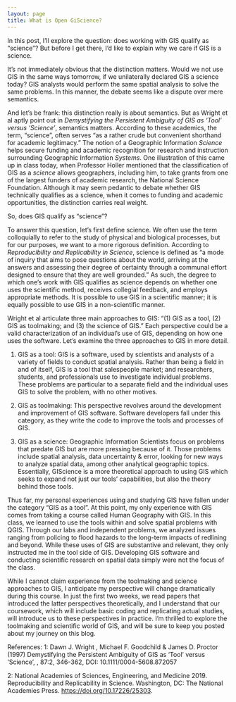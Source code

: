 ```yaml
---
layout: page
title: What is Open GiScience?
---
```


In this post, I’ll explore the question: does working with GIS qualify as “science”?
But before I get there, I’d like to explain why we care if GIS is a science.

It’s not immediately obvious that the distinction matters.
Would we not use GIS in the same ways tomorrow, if we unilaterally declared GIS a science today?
GIS analysts would perform the same spatial analysis to solve the same problems.
In this manner, the debate seems like a dispute over mere semantics.

And let’s be frank: this distinction really is about semantics.
But as Wright et al aptly point out in *Demystifying the Persistent Ambiguity of GIS as ‘Tool’ versus ‘Science’*, semantics matters.
According to these academics, the term, “science”, often serves “as a rather crude but convenient shorthand for academic legitimacy.”
The notion of a Geographic Information *Science* helps secure funding and academic recognition for research and instruction surrounding Geographic Information *Systems*.
One illustration of this came up in class today, when Professor Holler mentioned that the classification of GIS as a *science* allows geographers, including him, to take grants from one of the largest funders of academic research, the National Science Foundation.
Although it may seem pedantic to debate whether GIS technically qualifies as a science, when it comes to funding and academic opportunities, the distinction carries real weight.

So, does GIS qualify as “science”?

To answer this question, let’s first define science.
We often use the term colloquially to refer to the study of physical and biological processes, but for our purposes, we want to a more rigorous definition.
According to *Reproducibility and Replicability in Science*, science is defined as “a mode of inquiry that aims to pose questions about the world, arriving at the answers and assessing their degree of certainty through a communal effort designed to ensure that they are well grounded.”
As such, the degree to which one’s work with GIS qualifies as science depends on whether one uses the scientific method, receives collegial feedback, and employs appropriate methods.
It is possible to use GIS in a scientific manner; it is equally possible to use GIS in a non-scientific manner.

Wright et al articulate three main approaches to GIS: “(1) GIS as a tool, (2) GIS as toolmaking; and (3) the science of GIS.”
Each perspective could be a valid characterization of an individual’s use of GIS, depending on how one uses the software.
Let’s examine the three approaches to GIS in more detail.

1. GIS as a tool: GIS is a software, used by scientists and analysts of a variety of fields to conduct spatial analysis.
Rather than being a field in and of itself, GIS is a tool that salespeople market; and researchers, students, and professionals use to investigate individual problems.
These problems are particular to a separate field and the individual uses GIS to solve the problem, with no other motives.

2. GIS as toolmaking: This perspective revolves around the development and improvement of GIS software.
Software developers fall under this category, as they write the code to improve the tools and processes of GIS.

3. GIS as a science: Geographic Information Scientists focus on problems that predate GIS but are more pressing because of it.
Those problems include spatial analysis, data uncertainty & error, looking for new ways to analyze spatial data, among other analytical geographic topics.
Essentially, GIScience is a more theoretical approach to using GIS which seeks to expand not just our tools’ capabilities, but also the theory behind those tools.

Thus far, my personal experiences using and studying GIS have fallen under the category “GIS as a tool”.
At this point, my only experience with GIS comes from taking a course called Human Geography with GIS.
In this class, we learned to use the tools within and solve spatial problems with QGIS.
Through our labs and independent problems, we analyzed issues ranging from policing to flood hazards to the long-term impacts of redlining and beyond.
While these uses of GIS are substantive and relevant, they only instructed me in the tool side of GIS.
Developing GIS software and conducting scientific research on spatial data simply were not the focus of the class.

While I cannot claim experience from the toolmaking and science approaches to GIS, I anticipate my perspective will change dramatically during this course.
In just the first two weeks, we read papers that introduced the latter perspectives theoretically, and I understand that our coursework, which will include basic coding and replicating actual studies, will introduce us to these perspectives in practice.
I’m thrilled to explore the toolmaking and scientific world of GIS, and will be sure to keep you posted about my journey on this blog.

References:
1: Dawn J. Wright , Michael F. Goodchild & James D. Proctor (1997) Demystifying the Persistent Ambiguity of GIS as ‘Tool’ versus ‘Science’, , 87:2, 346-362, DOI: 10.1111/0004-5608.872057

2: National Academies of Sciences, Engineering, and Medicine 2019. Reproducibility and Replicability in Science. Washington, DC: The National Academies Press. https://doi.org/10.17226/25303.
